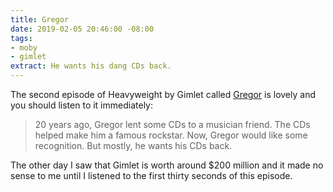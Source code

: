 ```yaml
---
title: Gregor
date: 2019-02-05 20:46:00 -08:00
tags:
- moby
- gimlet
extract: He wants his dang CDs back.
---
```


The second episode of Heavyweight by Gimlet called [Gregor](https://www.gimletmedia.com/heavyweight/2-gregor) is lovely and you should listen to it immediately:

> 20 years ago, Gregor lent some CDs to a musician friend. The CDs helped make him a famous rockstar. Now, Gregor would like some recognition. But mostly, he wants his CDs back.

The other day I saw that Gimlet is worth around $200 million and it made no sense to me until I listened to the first thirty seconds of this episode. 